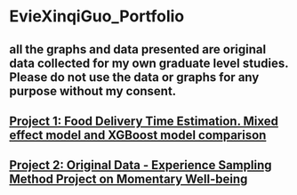 # EvieXinqiGuo_Portfolio

## all the graphs and data presented are original data collected for my own graduate level studies. Please do not use the data or graphs for any purpose without my consent. 

## [Project 1: Food Delivery Time Estimation. Mixed effect model and XGBoost model comparison](https://github.com/EvieXinqiGuo/EvieXinqiGuo_Portfolio/blob/main/FoodDeliveryTimeExtimation.rmd)

## [Project 2: Original Data - Experience Sampling Method Project on Momentary Well-being](https://github.com/EvieXinqiGuo/EvieXinqiGuo_Portfolio/blob/main/ExperienceSamplingProject.Rmd)

